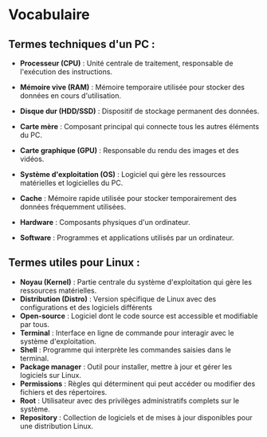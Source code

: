 # Vocabulaire

## Termes techniques d'un PC :

- **Processeur (CPU)** : Unité centrale de traitement, responsable de l'exécution des instructions.
- **Mémoire vive (RAM)** : Mémoire temporaire utilisée pour stocker des données en cours d'utilisation.
- **Disque dur (HDD/SSD)** : Dispositif de stockage permanent des données.
- **Carte mère** : Composant principal qui connecte tous les autres éléments du PC.
- **Carte graphique (GPU)** : Responsable du rendu des images et des vidéos.
- **Système d'exploitation (OS)** : Logiciel qui gère les ressources matérielles et logicielles du PC.

- **Cache** : Mémoire rapide utilisée pour stocker temporairement des données fréquemment utilisées.
- **Hardware** : Composants physiques d'un ordinateur.
- **Software** : Programmes et applications utilisés par un ordinateur.

## Termes utiles pour Linux :
- **Noyau (Kernel)** : Partie centrale du système d'exploitation qui gère les ressources matérielles.
- **Distribution (Distro)** : Version spécifique de Linux avec des configurations et des logiciels différents
- **Open-source** : Logiciel dont le code source est accessible et modifiable par tous.
- **Terminal** : Interface en ligne de commande pour interagir avec le système d'exploitation.
- **Shell** : Programme qui interprète les commandes saisies dans le terminal.
- **Package manager** : Outil pour installer, mettre à jour et gérer les logiciels sur Linux.
- **Permissions** : Règles qui déterminent qui peut accéder ou modifier des fichiers et des répertoires.
- **Root** : Utilisateur avec des privilèges administratifs complets sur le système.
- **Repository** : Collection de logiciels et de mises à jour disponibles pour une distribution Linux.